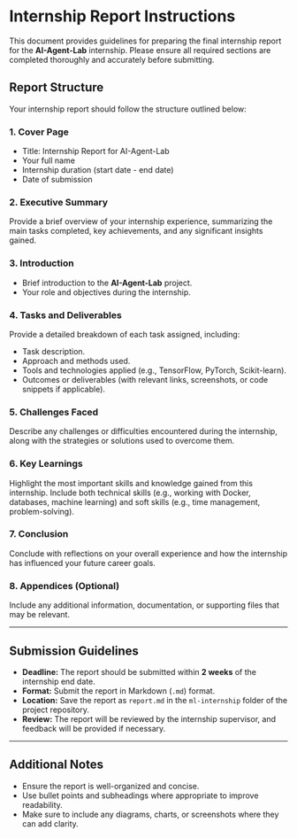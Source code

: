 # Internship Report Instructions

This document provides guidelines for preparing the final internship report for the **AI-Agent-Lab** internship. Please ensure all required sections are completed thoroughly and accurately before submitting.

## Report Structure

Your internship report should follow the structure outlined below:

### 1. **Cover Page**
   - Title: Internship Report for AI-Agent-Lab
   - Your full name
   - Internship duration (start date - end date)
   - Date of submission

### 2. **Executive Summary**
   Provide a brief overview of your internship experience, summarizing the main tasks completed, key achievements, and any significant insights gained.

### 3. **Introduction**
   - Brief introduction to the **AI-Agent-Lab** project.
   - Your role and objectives during the internship.

### 4. **Tasks and Deliverables**
   Provide a detailed breakdown of each task assigned, including:
   - Task description.
   - Approach and methods used.
   - Tools and technologies applied (e.g., TensorFlow, PyTorch, Scikit-learn).
   - Outcomes or deliverables (with relevant links, screenshots, or code snippets if applicable).

### 5. **Challenges Faced**
   Describe any challenges or difficulties encountered during the internship, along with the strategies or solutions used to overcome them.

### 6. **Key Learnings**
   Highlight the most important skills and knowledge gained from this internship. Include both technical skills (e.g., working with Docker, databases, machine learning) and soft skills (e.g., time management, problem-solving).

### 7. **Conclusion**
   Conclude with reflections on your overall experience and how the internship has influenced your future career goals.

### 8. **Appendices (Optional)**
   Include any additional information, documentation, or supporting files that may be relevant.

---

## Submission Guidelines

- **Deadline:** The report should be submitted within **2 weeks** of the internship end date.
- **Format:** Submit the report in Markdown (`.md`) format. 
- **Location:** Save the report as `report.md` in the `ml-internship` folder of the project repository.
- **Review:** The report will be reviewed by the internship supervisor, and feedback will be provided if necessary.

---

## Additional Notes

- Ensure the report is well-organized and concise.
- Use bullet points and subheadings where appropriate to improve readability.
- Make sure to include any diagrams, charts, or screenshots where they can add clarity.